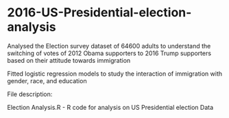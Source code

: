 # 2016-US-Presidential-election-analysis

Analysed the Election survey dataset of 64600 adults to understand the switching of votes of 2012 Obama supporters to 2016 Trump supporters based on their attitude towards immigration 

Fitted logistic regression models to study the interaction of immigration with gender, race, and education 

File description:

Election Analysis.R - R code for analysis on US Presidential election Data
